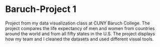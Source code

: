 # Baruch-Project 1
Project from my data visualization class at CUNY Baruch College. The project compares the life expectancy of men and women from countries around the world and from all fifty states in the U.S. The project displays how my team and I cleaned the datasets and used different visual tools.
